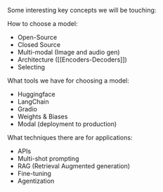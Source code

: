 Some interesting key concepts we will be touching:

How to choose a model:
- Open-Source
- Closed Source
- Multi-modal (Image and audio gen)
- Architecture ([[Encoders-Decoders]])
- Selecting

What tools we have for choosing a model:
- Huggingface
- LangChain
- Gradio
- Weights & Biases 
- Modal (deployment to production)

What techniques there are for applications:
- APIs
- Multi-shot prompting
- RAG (Retrieval Augmented generation)
- Fine-tuning
- Agentization

